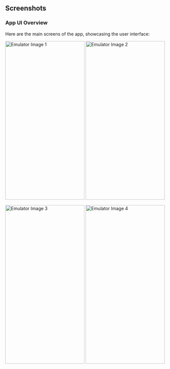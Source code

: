 ## Screenshots

### App UI Overview

Here are the main screens of the app, showcasing the user interface:


<p>
  <img src="https://github.com/user-attachments/assets/528f6e56-8ee9-4f6e-8d25-28dca9833b9a", alt="Emulator Image 1" width="250" height="500"/>
  <img src="https://github.com/user-attachments/assets/9ae7e43f-2073-4d1b-910a-77c132e3fc45", alt="Emulator Image 2" width="250" height="500"/>
</p>

<p>
  <img src="https://github.com/user-attachments/assets/8b84e72f-eace-49f0-86e9-d7947f6e8421", alt="Emulator Image 3" width="250" height="500"/>
  <img src="https://github.com/user-attachments/assets/cb61bf05-2974-4af0-8de3-0d59502403b2", alt="Emulator Image 4" width="250" height="500"/>
</p>
